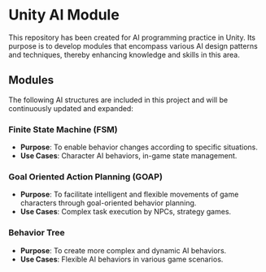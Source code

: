 # Unity AI Module

This repository has been created for AI programming practice in Unity. Its purpose is to develop modules that encompass various AI design patterns and techniques, thereby enhancing knowledge and skills in this area.

## Modules

The following AI structures are included in this project and will be continuously updated and expanded:

### Finite State Machine (FSM)

- **Purpose**: To enable behavior changes according to specific situations.
- **Use Cases**: Character AI behaviors, in-game state management.

### Goal Oriented Action Planning (GOAP)

- **Purpose**: To facilitate intelligent and flexible movements of game characters through goal-oriented behavior planning.
- **Use Cases**: Complex task execution by NPCs, strategy games.

### Behavior Tree

- **Purpose**: To create more complex and dynamic AI behaviors.
- **Use Cases**: Flexible AI behaviors in various game scenarios.

